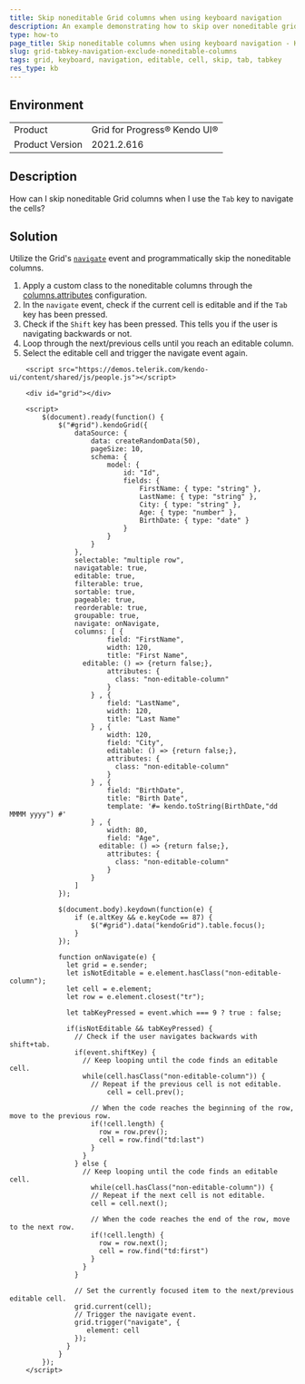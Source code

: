```yaml
---
title: Skip noneditable Grid columns when using keyboard navigation
description: An example demonstrating how to skip over noneditable grid cells when the Tab key is used to navigate them.
type: how-to
page_title: Skip noneditable columns when using keyboard navigation - Kendo UI Grid for jQuery
slug: grid-tabkey-navigation-exclude-noneditable-columns
tags: grid, keyboard, navigation, editable, cell, skip, tab, tabkey
res_type: kb
---
```


## Environment

<table>
 <tr>
  <td>Product</td>
  <td>Grid for Progress® Kendo UI®</td>
 </tr>
 <tr>
  <td>Product Version</td>
  <td>2021.2.616</td>
 </tr>
</table>

## Description

How can I skip noneditable Grid columns when I use the `Tab` key to navigate the cells?

## Solution

Utilize the Grid's [`navigate`](https://docs.telerik.com/kendo-ui/api/javascript/ui/grid/events/navigate) event and programmatically skip the noneditable columns.

1. Apply a custom class to the noneditable columns through the [columns.attributes](https://docs.telerik.com/kendo-ui/api/javascript/ui/grid/configuration/columns.attributes) configuration.
1. In the `navigate` event, check if the current cell is editable and if the `Tab` key has been pressed.
1. Check if the `Shift` key has been pressed. This tells you if the user is navigating backwards or not.
1. Loop through the next/previous cells until you reach an editable column.
1. Select the editable cell and trigger the navigate event again.

```dojo
    <script src="https://demos.telerik.com/kendo-ui/content/shared/js/people.js"></script>

    <div id="grid"></div>

    <script>
        $(document).ready(function() {
            $("#grid").kendoGrid({
                dataSource: {
                    data: createRandomData(50),
                    pageSize: 10,
                    schema: {
                        model: {
                            id: "Id",
                            fields: {
                                FirstName: { type: "string" },
                                LastName: { type: "string" },
                                City: { type: "string" },
                                Age: { type: "number" },
                                BirthDate: { type: "date" }
                            }
                        }
                    }
                },
                selectable: "multiple row",
                navigatable: true,
              	editable: true,
                filterable: true,
                sortable: true,
                pageable: true,
                reorderable: true,
                groupable: true,
              	navigate: onNavigate,
                columns: [ {
                        field: "FirstName",
                        width: 120,
                        title: "First Name",
                  editable: () => {return false;},
                      	attributes: {
                          class: "non-editable-column"
                        }
                    } , {
                        field: "LastName",
                        width: 120,
                        title: "Last Name"
                    } , {
                        width: 120,
                        field: "City",
                      	editable: () => {return false;},
                      	attributes: {
                          class: "non-editable-column"
                        }
                    } , {
                        field: "BirthDate",
                        title: "Birth Date",
                        template: '#= kendo.toString(BirthDate,"dd MMMM yyyy") #'
                    } , {
                        width: 80,
                        field: "Age",
                      editable: () => {return false;},
                      	attributes: {
                          class: "non-editable-column"
                        }
                    }
                ]
            });

            $(document.body).keydown(function(e) {
                if (e.altKey && e.keyCode == 87) {
                    $("#grid").data("kendoGrid").table.focus();
                }
            });
          
          	function onNavigate(e) {
              let grid = e.sender;
              let isNotEditable = e.element.hasClass("non-editable-column");
              let cell = e.element;
              let row = e.element.closest("tr");
              
              let tabKeyPressed = event.which === 9 ? true : false;
              
              if(isNotEditable && tabKeyPressed) {
                // Check if the user navigates backwards with shift+tab.
                if(event.shiftKey) {
                  // Keep looping until the code finds an editable cell.
                  while(cell.hasClass("non-editable-column")) {
                    // Repeat if the previous cell is not editable.
              			cell = cell.prev();
                    
                    // When the code reaches the beginning of the row, move to the previous row.
                    if(!cell.length) {
                      row = row.prev();
                      cell = row.find("td:last")
                    }
                  }
                } else {
                  // Keep looping until the code finds an editable cell.
                 	while(cell.hasClass("non-editable-column")) {
                    // Repeat if the next cell is not editable.
                    cell = cell.next();
                    
                    // When the code reaches the end of the row, move to the next row.
                    if(!cell.length) {
                      row = row.next();
                      cell = row.find("td:first")
                    }
                  }
                }
                
                // Set the currently focused item to the next/previous editable cell.
                grid.current(cell);
                // Trigger the navigate event.
                grid.trigger("navigate", {
                   element: cell
                });
              }
            }
        });
    </script>
```
